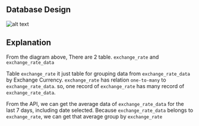 
## Database Design
![alt text](https://user-images.githubusercontent.com/6735183/43212614-a2204eac-905e-11e8-94b3-f2cd556f1f4f.PNG)

## Explanation
From the diagram above, There are 2 table.
`exchange_rate` and `exchange_rate_data`

Table `exchange_rate` it just table for grouping data from `exchange_rate_data` by Exchange Currency.
`exchange_rate` has relation `one-to-many` to `exchange_rate_data`.
so, one record of `exchange_rate` has many record of `exchange_rate_data`.

From the API, we can get the average data of `exchange_rate_data` for the last 7 days, including date selected.
Because `exchange_rate_data` belongs to `exchange_rate`, we can get that average group by `exchange_rate`
